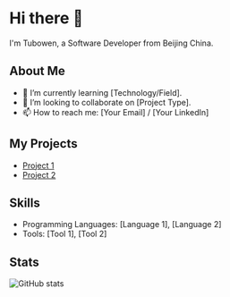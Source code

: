 # Hi there 👋

I'm Tubowen, a Software Developer from Beijing China.

## About Me
- 🌱 I’m currently learning [Technology/Field].
- 👯 I’m looking to collaborate on [Project Type].
- 📫 How to reach me: [Your Email] / [Your LinkedIn]

## My Projects
- [Project 1](https://github.com/yourusername/project1)
- [Project 2](https://github.com/yourusername/project2)

## Skills
- Programming Languages: [Language 1], [Language 2]
- Tools: [Tool 1], [Tool 2]

## Stats
![GitHub stats](https://github-readme-stats.vercel.app/api?username=yourusername&show_icons=true&theme=radical)
